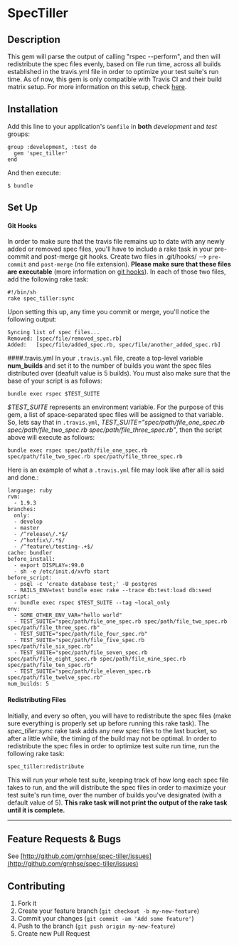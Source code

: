# SpecTiller

## Description
This gem will parse the output of calling "rspec --perform", and then will redistribute the spec files evenly, based on file run time, across all builds established in the travis.yml file in order to optimize your test suite's run time. As of now, this gem is only compatible with Travis CI and their build matrix setup. For more information on this setup, check [here](http://docs.travis-ci.com/user/build-configuration/#The-Build-Matrix).

## Installation

Add this line to your application's ``Gemfile`` in **both** *development* and *test* groups:  

    group :development, :test do  
      gem 'spec_tiller'  
    end

And then execute:  

    $ bundle

## Set Up

#### Git Hooks  
In order to make sure that the travis file remains up to date with any newly added or removed spec files, you'll have to include a rake task in your pre-commit and post-merge git hooks. Create two files in .git/hooks/ --> ``pre-commit`` and ``post-merge`` (no file extension). **Please make sure that these files are executable** (more information on [git hooks](http://git-scm.com/book/en/Customizing-Git-Git-Hooks)). In each of those two files, add the following rake task:  

    #!/bin/sh  
    rake spec_tiller:sync

Upon setting this up, any time you commit or merge, you'll notice the following output:  

    Syncing list of spec files...  
    Removed: [spec/file/removed_spec.rb]  
    Added:   [spec/file/added_spec.rb, spec/file/another_added_spec.rb]

####.travis.yml
In your ``.travis.yml`` file, create a top-level variable **num_builds** and set it to the number of builds you want the spec files distributed over (deafult value is 5 builds). You must also make sure that the base of your script is as follows:  

    bundle exec rspec $TEST_SUITE

*$TEST_SUITE* represents an environment variable. For the purpose of this gem, a list of space-separated spec files will be assigned to that variable. So, lets say that in ``.travis.yml``, *TEST_SUITE="spec/path/file_one_spec.rb spec/path/file_two_spec.rb spec/path/file_three_spec.rb"*, then the script above will execute as follows:  

    bundle exec rspec spec/path/file_one_spec.rb spec/path/file_two_spec.rb spec/path/file_three_spec.rb

Here is an example of what a ``.travis.yml`` file may look like after all is said and done.:  

    language: ruby
    rvm:
      - 1.9.3
    branches:
      only:
      - develop
      - master
      - /^release\/.*$/
      - /^hotfix\/.*$/
      - /^feature\/testing-.+$/
    cache: bundler
    before_install:
      - export DISPLAY=:99.0
      - sh -e /etc/init.d/xvfb start
    before_script:
      - psql -c 'create database test;' -U postgres
      - RAILS_ENV=test bundle exec rake --trace db:test:load db:seed
    script:
      - bundle exec rspec $TEST_SUITE --tag ~local_only
    env:
      - SOME_OTHER_ENV_VAR="hello world"
      - TEST_SUITE="spec/path/file_one_spec.rb spec/path/file_two_spec.rb spec/path/file_three_spec.rb"
      - TEST_SUITE="spec/path/file_four_spec.rb"
      - TEST_SUITE="spec/path/file_five_spec.rb spec/path/file_six_spec.rb"
      - TEST_SUITE="spec/path/file_seven_spec.rb spec/path/file_eight_spec.rb spec/path/file_nine_spec.rb spec/path/file_ten_spec.rb"
      - TEST_SUITE="spec/path/file_eleven_spec.rb spec/path/file_twelve_spec.rb"
    num_builds: 5

#### Redistributing Files
Initially, and every so often, you will have to redistribute the spec files (make sure everything is properly set up before running this rake task). The *spec_tiller:sync* rake task adds any new spec files to the last bucket, so after a little while, the timing of the build may not be optimal. In order to redistribute the spec files in order to optimize test suite run time, run the following rake task:

    spec_tiller:redistribute

This will run your whole test suite, keeping track of how long each spec file takes to run, and the will distribute the spec files in order to maximize your test suite's run time, over the number of builds you've designated (with a default value of 5). **This rake task will not print the output of the rake task until it is complete.**
***
## Feature Requests & Bugs
See [http://github.com/grnhse/spec-tiller/issues](http://github.com/grnhse/spec-tiller/issues)  

## Contributing

  1. Fork it
  2. Create your feature branch (`git checkout -b my-new-feature`)
  3. Commit your changes (`git commit -am 'Add some feature'`)
  4. Push to the branch (`git push origin my-new-feature`)
  5. Create new Pull Request
